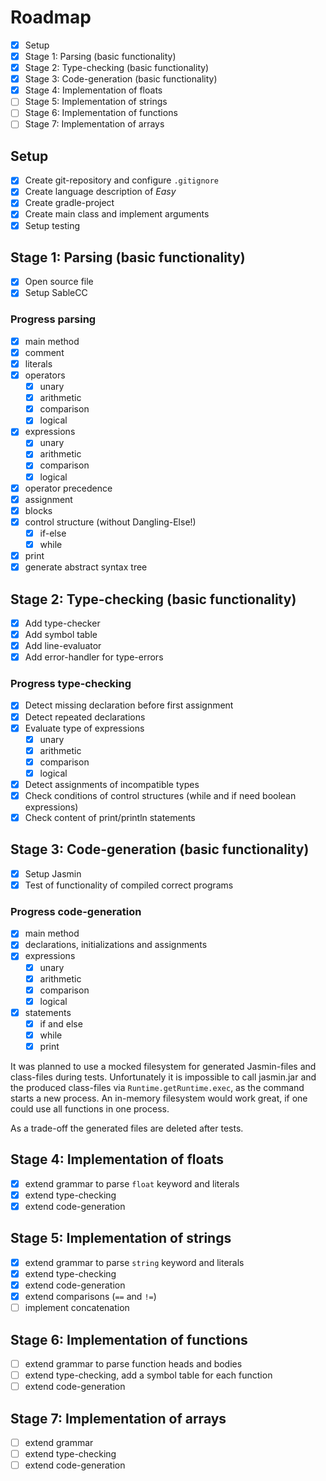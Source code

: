 # Roadmap
- [x] Setup
- [x] Stage 1: Parsing (basic functionality)
- [x] Stage 2: Type-checking (basic functionality)
- [x] Stage 3: Code-generation (basic functionality)
- [x] Stage 4: Implementation of floats
- [ ] Stage 5: Implementation of strings
- [ ] Stage 6: Implementation of functions
- [ ] Stage 7: Implementation of arrays

## Setup
- [x] Create git-repository and configure `.gitignore`
- [x] Create language description of _Easy_
- [x] Create gradle-project
- [x] Create main class and implement arguments
- [x] Setup testing

## Stage 1: Parsing (basic functionality)
- [x] Open source file
- [x] Setup SableCC
### Progress parsing
- [x] main method
- [x] comment
- [x] literals
- [x] operators
  - [x] unary
  - [x] arithmetic
  - [x] comparison
  - [x] logical
- [x] expressions
  - [x] unary
  - [x] arithmetic
  - [x] comparison
  - [x] logical
- [x] operator precedence
- [x] assignment
- [x] blocks
- [x] control structure (without Dangling-Else!)
  - [x] if-else
  - [x] while
- [x] print
- [x] generate abstract syntax tree

## Stage 2: Type-checking (basic functionality)
- [x] Add type-checker
- [x] Add symbol table
- [x] Add line-evaluator
- [x] Add error-handler for type-errors
### Progress type-checking
- [x] Detect missing declaration before first assignment
- [x] Detect repeated declarations
- [x] Evaluate type of expressions
  - [x] unary
  - [x] arithmetic
  - [x] comparison
  - [x] logical
- [x] Detect assignments of incompatible types
- [x] Check conditions of control structures (while and if need boolean expressions)
- [x] Check content of print/println statements

## Stage 3: Code-generation (basic functionality)
- [x] Setup Jasmin
- [x] Test of functionality of compiled correct programs
### Progress code-generation
- [x] main method
- [x] declarations, initializations and assignments
- [x] expressions
  - [x] unary
  - [x] arithmetic
  - [x] comparison
  - [x] logical
- [x] statements
  - [x] if and else
  - [x] while
  - [x] print
  
It was planned to use a mocked filesystem for generated Jasmin-files and class-files during tests.
Unfortunately it is impossible to call jasmin.jar and the produced class-files via `Runtime.getRuntime.exec`, as the command starts a new process.
An in-memory filesystem would work great, if one could use all functions in one process.

As a trade-off the generated files are deleted after tests.  
    
## Stage 4: Implementation of floats
- [x] extend grammar to parse `float` keyword and literals
- [x] extend type-checking
- [x] extend code-generation

## Stage 5: Implementation of strings
- [x] extend grammar to parse `string` keyword and literals
- [x] extend type-checking
- [x] extend code-generation
- [x] extend comparisons (`==` and `!=`)
- [ ] implement concatenation

## Stage 6: Implementation of functions
- [ ] extend grammar to parse function heads and bodies
- [ ] extend type-checking, add a symbol table for each function
- [ ] extend code-generation

## Stage 7: Implementation of arrays
- [ ] extend grammar
- [ ] extend type-checking
- [ ] extend code-generation
